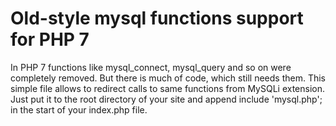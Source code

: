 # Old-style mysql functions support for PHP 7

In PHP 7 functions like mysql_connect, mysql_query and so on were completely removed. But there is much of code, which still needs them. 
This simple file allows to redirect calls to same functions from MySQLi extension. Just put it to the root directory of your site and append 
include 'mysql.php'; 
in the start of your index.php file.
